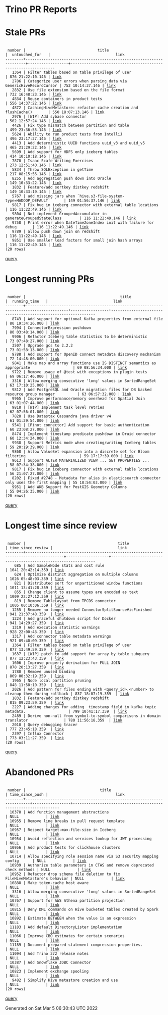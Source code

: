 Trino PR Reports
=======

#  Stale PRs
<pre><code>
 number |                                title                                 |  untouched_for   |                             link                              
--------+----------------------------------------------------------------------+------------------+---------------------------------------------------------------
   1364 | Filter tables based on table privilege of user                       | 876 21:22:10.146 | <a href="https://github.com/trinodb/trino/pull/1364">link</a> 
   2786 | Categorize user errors when parsing data via GenericHiveRecordCursor | 752 10:14:37.146 | <a href="https://github.com/trinodb/trino/pull/2786">link</a> 
   2832 | Use file extension based on the file format                          | 732 16:48:23.146 | <a href="https://github.com/trinodb/trino/pull/2832">link</a> 
   4834 | Reuse containers in product tests                                    | 556 14:37:22.146 | <a href="https://github.com/trinodb/trino/pull/4834">link</a> 
   4872 | CachingHiveMetastore: refactor cache creation and flushCache()       | 550 18:07:13.146 | <a href="https://github.com/trinodb/trino/pull/4872">link</a> 
   2976 | [WIP] Add sybase connector                                           | 502 12:57:24.146 | <a href="https://github.com/trinodb/trino/pull/2976">link</a> 
   4426 | Fix type mismatch between partition and table                        | 499 23:36:55.146 | <a href="https://github.com/trinodb/trino/pull/4426">link</a> 
   5624 | Ability to run product tests from IntelliJ                           | 496 23:17:27.146 | <a href="https://github.com/trinodb/trino/pull/5624">link</a> 
   4413 | Add deterministic UUID functions uuid_v3 and uuid_v5                 | 465 21:29:22.146 | <a href="https://github.com/trinodb/trino/pull/4413">link</a> 
   5699 | Add support for HDFS only iceberg tables                             | 414 10:10:18.146 | <a href="https://github.com/trinodb/trino/pull/5699">link</a> 
   7870 | Isaac Scafe Writing Exercises                                        | 273 12:51:40.146 | <a href="https://github.com/trinodb/trino/pull/7870">link</a> 
   5834 | Throw SQLException in getTime                                        | 217 08:15:56.146 | <a href="https://github.com/trinodb/trino/pull/5834">link</a> 
   8255 | Add aggregation push down into Oracle                                | 149 10:33:22.146 | <a href="https://github.com/trinodb/trino/pull/8255">link</a> 
   1832 | Feature/add sortkey distkey redshift                                 | 149 10:33:19.146 | <a href="https://github.com/trinodb/trino/pull/1832">link</a> 
   5767 | add missing jars when `hive.s3-file-system-type=HADOOP_DEFAULT`      | 149 01:56:37.146 | <a href="https://github.com/trinodb/trino/pull/5767">link</a> 
   9817 | Fix bug in iceberg connector with external table locations           | 116 11:22:49.146 | <a href="https://github.com/trinodb/trino/pull/9817">link</a> 
   9804 | Not implement GroupedAccumulator in generateGroupedStateClass        | 116 11:22:49.146 | <a href="https://github.com/trinodb/trino/pull/9804">link</a> 
   9758 | Print error when DateTimeZoneIndex init with failure for debug       | 116 11:22:49.146 | <a href="https://github.com/trinodb/trino/pull/9758">link</a> 
   9789 | allow push down join on redshift                                     | 116 11:22:49.146 | <a href="https://github.com/trinodb/trino/pull/9789">link</a> 
   9851 | Use smaller load factors for small join hash arrays                  | 116 11:22:49.146 | <a href="https://github.com/trinodb/trino/pull/9851">link</a> 
(20 rows)
</code></pre>
[query](https://github.com/nineinchnick/trino-cicd/blob/688edcccd01f4b017d45bdc05378ba37f6da81aa/sql/pr/stale-prs.sql)

#  Longest running PRs
<pre><code>
 number |                                          title                                          |  running_time   |                             link                              
--------+-----------------------------------------------------------------------------------------+-----------------+---------------------------------------------------------------
   8743 | Add support for optional Kafka properties from external file                            | 80 19:34:26.000 | <a href="https://github.com/trinodb/trino/pull/8743">link</a> 
   7994 | ConnectorExpression pushdown                                                            | 80 03:48:14.000 | <a href="https://github.com/trinodb/trino/pull/7994">link</a> 
   9906 | Refactor Iceberg table statistics to be deterministic                                   | 73 07:48:27.000 | <a href="https://github.com/trinodb/trino/pull/9906">link</a> 
   3507 | Upgrade gcs to 2.2.2                                                                    | 73 01:58:13.000 | <a href="https://github.com/trinodb/trino/pull/3507">link</a> 
   9788 | Add support for OpenID connect metadata discovery mechanism                             | 72 14:48:00.000 | <a href="https://github.com/trinodb/trino/pull/9788">link</a> 
   9841 | Make map and array functions use IS DISTINCT semantics as appropriate                   | 69 08:56:34.000 | <a href="https://github.com/trinodb/trino/pull/9841">link</a> 
   9722 | Remove usage of @test with exceptions in plugin tests                                   | 69 06:17:46.000 | <a href="https://github.com/trinodb/trino/pull/9722">link</a> 
   3316 | Allow merging consecutive 'long' values in SortedRangeSet                               | 63 17:10:25.000 | <a href="https://github.com/trinodb/trino/pull/3316">link</a> 
   9812 | Add PostgreSQL and Oracle migration files for DB backed resource group manager          | 63 06:57:32.000 | <a href="https://github.com/trinodb/trino/pull/9812">link</a> 
   9965 | Improve performance/memory overhead for Spatial Join                                    | 63 01:07:44.000 | <a href="https://github.com/trinodb/trino/pull/9965">link</a> 
   9818 | [WIP] Implement task level retries                                                      | 62 07:56:01.000 | <a href="https://github.com/trinodb/trino/pull/9818">link</a> 
   7828 | Use Datastax Cassandra java driver v4                                                   | 61 01:29:54.000 | <a href="https://github.com/trinodb/trino/pull/7828">link</a> 
   9541 | [Pinot connector] Add support for basic authentication                                  | 60 23:08:27.000 | <a href="https://github.com/trinodb/trino/pull/9541">link</a> 
   8474 | Implement timestamp predicate pushdown in Druid connector                               | 60 12:34:24.000 | <a href="https://github.com/trinodb/trino/pull/8474">link</a> 
   9938 | Support Metrics mode when creating/writing Iceberg tables                               | 59 20:19:39.000 | <a href="https://github.com/trinodb/trino/pull/9938">link</a> 
   9868 | Allow ValueSet expansion into a discrete set for Bloom filtering                        | 59 17:17:39.000 | <a href="https://github.com/trinodb/trino/pull/9868">link</a> 
   9613 | Support ALTER MATERIALIZED VIEW ... SET PROPERTIES ...                                  | 58 07:34:38.000 | <a href="https://github.com/trinodb/trino/pull/9613">link</a> 
   9817 | Fix bug in iceberg connector with external table locations                              | 56 21:07:27.000 | <a href="https://github.com/trinodb/trino/pull/9817">link</a> 
   8202 | Fixed #2748 - Metadata for alias in elasticsearch connector only uses the first mapping | 55 18:54:03.000 | <a href="https://github.com/trinodb/trino/pull/8202">link</a> 
   9951 | Add WKB Support for PostGIS Geometry Columns                                            | 55 04:26:35.000 | <a href="https://github.com/trinodb/trino/pull/9951">link</a> 
(20 rows)
</code></pre>
[query](https://github.com/nineinchnick/trino-cicd/blob/688edcccd01f4b017d45bdc05378ba37f6da81aa/sql/pr/running-prs.sql)

#  Longest time since review
<pre><code>
 number |                                         title                                         | time_since_review |                             link                              
--------+---------------------------------------------------------------------------------------+-------------------+---------------------------------------------------------------
    685 | Add SampleNode stats and cost rule                                                    | 1041 20:42:14.359 | <a href="https://github.com/trinodb/trino/pull/685">link</a>  
    624 | Optimize distinct aggregation on multiple columns                                     | 1026 05:48:03.359 | <a href="https://github.com/trinodb/trino/pull/624">link</a>  
    821 | Distributed sort for unpartitioned window functions                                   | 1011 13:41:28.359 | <a href="https://github.com/trinodb/trino/pull/821">link</a>  
    855 | Change client to assume types are encoded as text                                     | 1009 22:27:12.359 | <a href="https://github.com/trinodb/trino/pull/855">link</a>  
    819 | Remove TableLayout from TPCDS connector                                               | 1005 00:10:06.359 | <a href="https://github.com/trinodb/trino/pull/819">link</a>  
   1255 | Remove no longer needed ConnectorSplitSource#isFinished                               | 941 21:37:48.359  | <a href="https://github.com/trinodb/trino/pull/1255">link</a> 
   1224 | Add graceful shutdown script for Docker                                               | 941 14:29:27.359  | <a href="https://github.com/trinodb/trino/pull/1224">link</a> 
   1319 | Add execution statistic warnings                                                      | 928 22:00:43.359  | <a href="https://github.com/trinodb/trino/pull/1319">link</a> 
   1317 | Add connector table metadata warnings                                                 | 921 09:40:09.359  | <a href="https://github.com/trinodb/trino/pull/1317">link</a> 
   1364 | Filter tables based on table privilege of user                                        | 877 13:49:59.359  | <a href="https://github.com/trinodb/trino/pull/1364">link</a> 
   1637 | [WIP] patch to add support for array by table subquery                                | 877 12:23:43.359  | <a href="https://github.com/trinodb/trino/pull/1637">link</a> 
   1606 | Improve property derivation for FULL JOIN                                             | 870 20:13:27.359  | <a href="https://github.com/trinodb/trino/pull/1606">link</a> 
   1780 | Remove unused binding                                                                 | 869 00:32:19.359  | <a href="https://github.com/trinodb/trino/pull/1780">link</a> 
   1965 | Node local partition pruning                                                          | 848 11:58:10.359  | <a href="https://github.com/trinodb/trino/pull/1965">link</a> 
   2026 | Add pattern for files ending with &lt;query_id&gt;.&lt;number&gt; to cleanup them during rollback | 837 18:07:19.359  | <a href="https://github.com/trinodb/trino/pull/2026">link</a> 
   1832 | Feature/add sortkey distkey redshift                                                  | 815 09:23:59.359  | <a href="https://github.com/trinodb/trino/pull/1832">link</a> 
   2227 | Adding changes for adding _timestamp field in kafka topic metadata.                   | 799 10:41:17.359  | <a href="https://github.com/trinodb/trino/pull/2227">link</a> 
   2489 | Derive non-null from symbol-to-symbol comparisons in domain translator                | 780 11:56:18.359  | <a href="https://github.com/trinodb/trino/pull/2489">link</a> 
   2010 | Query debugging tracer                                                                | 777 23:45:18.359  | <a href="https://github.com/trinodb/trino/pull/2010">link</a> 
   2397 | Influx Connector                                                                      | 773 03:11:27.359  | <a href="https://github.com/trinodb/trino/pull/2397">link</a> 
(20 rows)
</code></pre>
[query](https://github.com/nineinchnick/trino-cicd/blob/688edcccd01f4b017d45bdc05378ba37f6da81aa/sql/pr/awaiting-review.sql)

#  Abandoned PRs
<pre><code>
 number |                                 title                                  | time_since_push |                              link                              
--------+------------------------------------------------------------------------+-----------------+----------------------------------------------------------------
  10378 | Add function management abstractions                                   | NULL            | <a href="https://github.com/trinodb/trino/pull/10378">link</a> 
  10955 | Remove line breaks in pull request template                            | NULL            | <a href="https://github.com/trinodb/trino/pull/10955">link</a> 
  10957 | Respect target-max-file-size in Iceberg                                | NULL            | <a href="https://github.com/trinodb/trino/pull/10957">link</a> 
  10954 | Avoid reflection and services lookup for JWT processing                | NULL            | <a href="https://github.com/trinodb/trino/pull/10954">link</a> 
  10956 | Add product tests for clickhouse clusters                              | NULL            | <a href="https://github.com/trinodb/trino/pull/10956">link</a> 
  10714 | Allow specifying role session name via S3 security mapping config      | NULL            | <a href="https://github.com/trinodb/trino/pull/10714">link</a> 
  10939 | Authorize table parameters in CTAS and remove deprecated check methods | NULL            | <a href="https://github.com/trinodb/trino/pull/10939">link</a> 
  10952 | Refactor drop schema file deletion to fix FileHiveMetastore's behavior | NULL            | <a href="https://github.com/trinodb/trino/pull/10952">link</a> 
  10888 | Make token-cache host aware                                            | NULL            | <a href="https://github.com/trinodb/trino/pull/10888">link</a> 
   3316 | Allow merging consecutive 'long' values in SortedRangeSet              | NULL            | <a href="https://github.com/trinodb/trino/pull/3316">link</a>  
  10767 | Support for AWS Athena partition projection                            | NULL            | <a href="https://github.com/trinodb/trino/pull/10767">link</a> 
  10815 | Deny DML commands on Hive bucketed tables created by Spark             | NULL            | <a href="https://github.com/trinodb/trino/pull/10815">link</a> 
  10892 | Estimate BETWEEN when the value is an expression                       | NULL            | <a href="https://github.com/trinodb/trino/pull/10892">link</a> 
  11183 | Add default DirectoryLister implementation                             | NULL            | <a href="https://github.com/trinodb/trino/pull/11183">link</a> 
  11066 | Improve CBO estimates for certain scenarios                            | NULL            | <a href="https://github.com/trinodb/trino/pull/11066">link</a> 
  11189 | Document prepared statement compression properties.                    | NULL            | <a href="https://github.com/trinodb/trino/pull/11189">link</a> 
  11094 | Add Trino 372 release notes                                            | NULL            | <a href="https://github.com/trinodb/trino/pull/11094">link</a> 
  10387 | Add Snowflake JDBC Connector                                           | NULL            | <a href="https://github.com/trinodb/trino/pull/10387">link</a> 
  10823 | Implement exchange spooling                                            | NULL            | <a href="https://github.com/trinodb/trino/pull/10823">link</a> 
   9482 | Simplify Hive metastore creation and use                               | NULL            | <a href="https://github.com/trinodb/trino/pull/9482">link</a>  
(20 rows)
</code></pre>
[query](https://github.com/nineinchnick/trino-cicd/blob/688edcccd01f4b017d45bdc05378ba37f6da81aa/sql/pr/abandoned-prs.sql)

Generated on Sat Mar  5 06:30:43 UTC 2022
